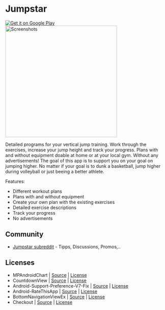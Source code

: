 # Jumpstar

<a href="https://play.google.com/store/apps/details?id=georg.steinbacher.community_jump_trainer">
  <img alt="Get it on Google Play"
       src="../../../images/brand/en_generic_rgb_wo_45.png" />
</a>

<img src="https://raw.githubusercontent.com/geckogecko/jumpstar/master/development/playstore/merge_from_ofoct.jpg" alt="Screenshots" height="350"/>

Detailed programs for your vertical jump training. Work through the exercises, increase your jump height and track your progress. Plans with and without equipment doable at home or at your local gym. Without any advertisements! The goal of this app is to support you on your goal on jumping higher. No matter if your goal is to dunk a basketball, jump higher during volleyball or just beeing a better athlete. 

Features:
- Different workout plans
- Plans with and without equipment
- Create your own plan with the existing exercises
- Detailed exercise descriptions
- Track your progress
- No advertisements

## Community
* [Jumpstar subreddit](https://www.reddit.com/r/Jumpstar/)  - Tipps, Discussions, Promos,.. 

## Licenses

* MPAndroidChart | [Source](https://github.com/PhilJay/MPAndroidChart) | [License](https://github.com/PhilJay/MPAndroidChart#license-page_facing_up)
* CountdownView | [Source](https://github.com/iwgang/CountdownView) | [License](https://github.com/iwgang/CountdownView/blob/master/LICENSE)
* Android-Support-Preference-V7-Fix | [Source](https://github.com/Gericop/Android-Support-Preference-V7-Fix) | [License](https://github.com/Gericop/Android-Support-Preference-V7-Fix#license-notes)
* Android-RateThisApp | [Source](https://github.com/kobakei/Android-RateThisApp) | [License](https://github.com/kobakei/Android-RateThisApp/blob/master/LICENSE)
* BottomNavigationViewEx | [Source](https://github.com/ittianyu/BottomNavigationViewEx) | [License](https://github.com/ittianyu/BottomNavigationViewEx)
* Checkout | [Source](https://github.com/serso/android-checkout) | [License](https://github.com/serso/android-checkout/blob/master/LICENSE.txt)

